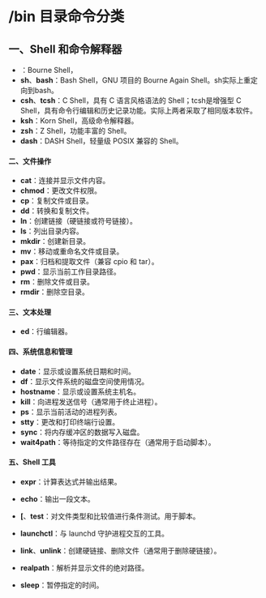 # /bin 目录命令分类

## 一、Shell 和命令解释器

- ：Bourne Shell，
- **sh**、**bash**：Bash Shell，GNU 项目的 Bourne Again Shell。sh实际上重定向到bash。
- **csh**、**tcsh**：C Shell，具有 C 语言风格语法的 Shell；tcsh是增强型 C Shell，具有命令行编辑和历史记录功能。实际上两者采取了相同版本软件。
- **ksh**：Korn Shell，高级命令解释器。
- **zsh**：Z Shell，功能丰富的 Shell。
- **dash**：DASH Shell，轻量级 POSIX 兼容的 Shell。

#### 二、文件操作

- **cat**：连接并显示文件内容。
- **chmod**：更改文件权限。
- **cp**：复制文件或目录。
- **dd**：转换和复制文件。
- **ln**：创建链接（硬链接或符号链接）。
- **ls**：列出目录内容。
- **mkdir**：创建新目录。
- **mv**：移动或重命名文件或目录。
- **pax**：归档和提取文件（兼容 cpio 和 tar）。
- **pwd**：显示当前工作目录路径。
- **rm**：删除文件或目录。
- **rmdir**：删除空目录。

#### 三、文本处理

- **ed**：行编辑器。

#### 四、系统信息和管理

- **date**：显示或设置系统日期和时间。
- **df**：显示文件系统的磁盘空间使用情况。
- **hostname**：显示或设置系统主机名。
- **kill**：向进程发送信号（通常用于终止进程）。
- **ps**：显示当前活动的进程列表。
- **stty**：更改和打印终端行设置。
- **sync**：将内存缓冲区的数据写入磁盘。
- **wait4path**：等待指定的文件路径存在（通常用于启动脚本）。

#### 五、Shell 工具

- **expr**：计算表达式并输出结果。
- **echo**：输出一段文本。
- **[**、**test**：对文件类型和比较值进行条件测试。用于脚本。

- **launchctl**：与 launchd 守护进程交互的工具。
- **link**、**unlink**：创建硬链接、删除文件（通常用于删除硬链接）。

- **realpath**：解析并显示文件的绝对路径。
- **sleep**：暂停指定的时间。

